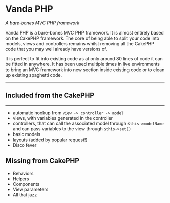 # Vanda PHP
*A bare-bones MVC PHP framework*

Vanda PHP is a bare-bones MVC PHP framework. It is almost entirely based on the CakePHP framework. The core of being able to split your code into models, views and controllers remains whilst removing all the CakePHP code that you may well already have versions of. 

It is perfect to fit into existing code as at only around 80 lines of code it can be fitted in anywhere. It has been used multiple times in live environments to bring an MVC framework into new section inside existing code or to clean up existing spaghetti code.

----------------------------------------
## Included from the CakePHP
----------------------------------------
* automatic hookup from `view -> controller -> model`
* views, with variables generated in the controller
* controllers, that can call the associated model through `$this->modelName` and can pass variables to the view through `$this->set()`
* basic models
* layouts (added by popular request!)
* Disco fever

## Missing from CakePHP

* Behaviors
* Helpers
* Components
* View parameters
* All that jazz

